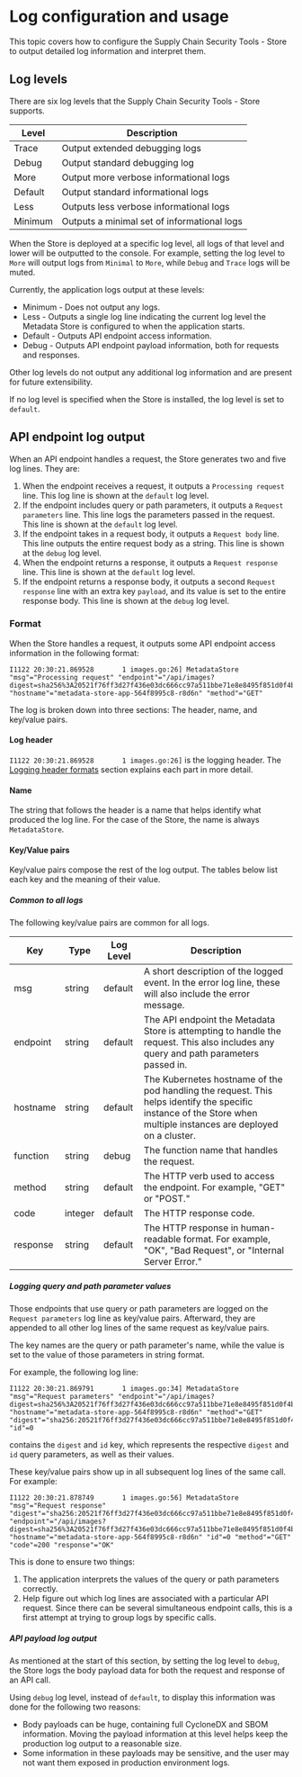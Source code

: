 # Log configuration and usage

This topic covers how to configure the Supply Chain Security Tools - Store to output detailed log information and interpret them.

## Log levels

There are six log levels that the Supply Chain Security Tools - Store supports. 

| Level   |            Description                      |
| ------- | ------------------------------------------- |
| Trace   | Output extended debugging logs              |
| Debug   | Output standard debugging log               |
| More    | Output more verbose informational logs      |
| Default | Output standard informational logs          |
| Less    | Outputs less verbose informational logs     |
| Minimum | Outputs a minimal set of informational logs |

When the Store is deployed at a specific log level, all logs of that level and lower will be outputted to the console. For example, setting the log level to `More` will output logs from `Minimal` to `More`, while `Debug` and `Trace` logs will be muted.

Currently, the application logs output at these levels:

* Minimum - Does not output any logs.
* Less - Outputs a single log line indicating the current log level the Metadata Store is configured to when the application starts.
* Default - Outputs API endpoint access information.
* Debug - Outputs API endpoint payload information, both for requests and responses.

Other log levels do not output any additional log information and are present for future extensibility.

If no log level is specified when the Store is installed, the log level is set to `default`.

## API endpoint log output

When an API endpoint handles a request, the Store generates two and five log lines. They are:

1. When the endpoint receives a request, it outputs a `Processing request` line. This log line is shown at the `default` log level.
1. If the endpoint includes query or path parameters, it outputs a `Request parameters` line. This line logs the parameters passed in the request. This line is shown at the `default` log level.
1. If the endpoint takes in a request body, it outputs a `Request body` line. This line outputs the entire request body as a string. This line is shown at the `debug` log level.
1. When the endpoint returns a response, it outputs a `Request response` line. This line is shown at the `default` log level.
1. If the endpoint returns a response body, it outputs a second `Request response` line with an extra key `payload`, and its value is set to the entire response body. This line is shown at the `debug` log level.

### Format
When the Store handles a request, it outputs some API endpoint access information in the following format:
```
I1122 20:30:21.869528       1 images.go:26] MetadataStore "msg"="Processing request" "endpoint"="/api/images?digest=sha256%3A20521f76ff3d27f436e03dc666cc97a511bbe71e8e8495f851d0f4bf57b0bab6" "hostname"="metadata-store-app-564f8995c8-r8d6n" "method"="GET"
```

The log is broken down into three sections: The header, name, and key/value pairs.

#### Log header
`I1122 20:30:21.869528       1 images.go:26]` is the logging header. The [Logging header formats](https://github.com/kubernetes/community/blob/master/contributors/devel/sig-instrumentation/logging.md#logging-header-formats) section explains each part in more detail.

#### Name
The string that follows the header is a name that helps identify what produced the log line. For the case of the Store, the name is always `MetadataStore`.

#### Key/Value pairs
Key/value pairs compose the rest of the log output. The tables below list each key and the meaning of their value.

##### Common to all logs
The following key/value pairs are common for all logs.

| Key | Type | Log Level | Description |
| --- | ---- | ----------| ------------|
| msg | string | default | A short description of the logged event. In the error log line, these will also include the error message. |
| endpoint | string | default | The API endpoint the Metadata Store is attempting to handle the request. This also includes any query and path parameters passed in. |
| hostname | string | default | The Kubernetes hostname of the pod handling the request. This helps identify the specific instance of the Store when multiple instances are deployed on a cluster. |
| function | string | debug | The function name that handles the request. |
| method | string | default |The HTTP verb used to access the endpoint. For example, "GET" or "POST." |
| code | integer | default | The HTTP response code. |
| response | string | default | The HTTP response in human-readable format. For example, "OK", "Bad Request", or "Internal Server Error." |

##### Logging query and path parameter values

Those endpoints that use query or path parameters are logged on the `Request parameters` log line as key/value pairs. Afterward, they are appended to all other log lines of the same request as key/value pairs.

The key names are the query or path parameter's name, while the value is set to the value of those parameters in string format.

For example, the following log line:
```
I1122 20:30:21.869791       1 images.go:34] MetadataStore "msg"="Request parameters" "endpoint"="/api/images?digest=sha256%3A20521f76ff3d27f436e03dc666cc97a511bbe71e8e8495f851d0f4bf57b0bab6" "hostname"="metadata-store-app-564f8995c8-r8d6n" "method"="GET" "digest"="sha256:20521f76ff3d27f436e03dc666cc97a511bbe71e8e8495f851d0f4bf57b0bab6" "id"=0
```
contains the `digest` and `id` key, which represents the respective `digest` and `id` query parameters, as well as their values. 

These key/value pairs show up in all subsequent log lines of the same call. For example:
```
I1122 20:30:21.878749       1 images.go:56] MetadataStore "msg"="Request response" "digest"="sha256:20521f76ff3d27f436e03dc666cc97a511bbe71e8e8495f851d0f4bf57b0bab6" "endpoint"="/api/images?digest=sha256%3A20521f76ff3d27f436e03dc666cc97a511bbe71e8e8495f851d0f4bf57b0bab6" "hostname"="metadata-store-app-564f8995c8-r8d6n" "id"=0 "method"="GET" "code"=200 "response"="OK"
```

This is done to ensure two things:

1. The application interprets the values of the query or path parameters correctly.
2. Help figure out which log lines are associated with a particular API request. Since there can be several simultaneous endpoint calls, this is a first attempt at trying to group logs by specific calls.

##### API payload log output
As mentioned at the start of this section, by setting the log level to `debug`, the Store logs the body payload data for both the request and response of an API call.

Using `debug` log level, instead of `default`, to display this information was done for the following two reasons:

* Body payloads can be huge, containing full CycloneDX and SBOM information. Moving the payload information at this level helps keep the production log output to a reasonable size.
* Some information in these payloads may be sensitive, and the user may not want them exposed in production environment logs.
